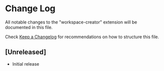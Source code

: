 # Change Log

All notable changes to the "workspace-creator" extension will be documented in this file.

Check [Keep a Changelog](http://keepachangelog.com/) for recommendations on how to structure this file.

## [Unreleased]

- Initial release